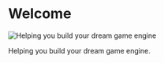 # Welcome

![Helping you build your dream game engine](banner_4k.jpg)

Helping you build your dream game engine.
